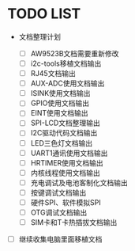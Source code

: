 # TODO LIST

- 文档整理计划

  - [ ] AW9523B文档需要重新修改
  - [ ] i2c-tools移植文档输出
  - [ ] RJ45文档输出
  - [ ] AUX-ADC使用文档输出
  - [ ] ISINK使用文档输出
  - [ ] GPIO使用文档输出
  - [ ] EINT使用文档输出
  - [ ] SPI-LCD文档整理输出
  - [ ] I2C驱动代码文档输出
  - [ ] LED三色灯文档输出
  - [ ] UART1通讯使用文档输出
  - [ ] HRTIMER使用文档输出
  - [ ] 内核线程使用文档输出
  - [ ] 充电调试及电池客制化文档输出
  - [ ] 按键调试文档输出
  - [ ] 硬件SPI、软件模拟SPI
  - [ ] OTG调试文档输出
  - [ ] SIM卡和T卡热插拔文档输出

- [ ] 继续收集电脑里面移植文档
